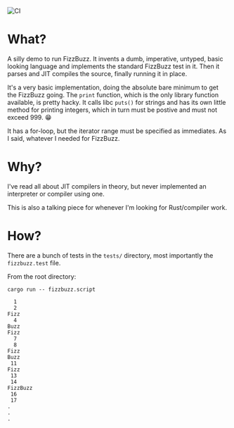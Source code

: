 ![CI](https://github.com/otrho/fizzbuzz/actions/workflows/rust.yml/badge.svg)

# What?

A silly demo to run FizzBuzz.  It invents a dumb, imperative, untyped, basic looking language and
implements the standard FizzBuzz test in it.  Then it parses and JIT compiles the source, finally
running it in place.

It's a very basic implementation, doing the absolute bare minimum to get the FizzBuzz going.  The
`print` function, which is the only library function available, is pretty hacky.  It calls libc
`puts()` for strings and has its own little method for printing integers, which in turn must be
postive and must not exceed 999. :grin:

It has a for-loop, but the iterator range must be specified as immediates.  As I said, whatever I
needed for FizzBuzz.

# Why?

I've read all about JIT compilers in theory, but never implemented an interpreter or compiler using
one.

This is also a talking piece for whenever I'm looking for Rust/compiler work.

# How?

There are a bunch of tests in the `tests/` directory, most importantly the `fizzbuzz.test` file.

From the root directory:
```
cargo run -- fizzbuzz.script

  1
  2
Fizz
  4
Buzz
Fizz
  7
  8
Fizz
Buzz
 11
Fizz
 13
 14
FizzBuzz
 16
 17
.
.
.
```
